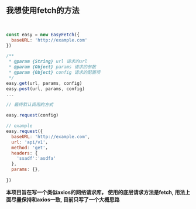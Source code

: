 ## 我想使用fetch的方法

```js


const easy = new EasyFetch({
  baseURL: 'http://example.com'
})

/**
 * @param {String} url 请求的url
 * @param {Object} params 请求的参数
 * @param {Object} config 请求的配置项
 */
easy.get(url, params, config)
easy.post(url, params, config)
...

// 最终默认调用的方式

easy.request(config)

// example
easy.request({
  baseURL: 'http://example.com',
  url: 'api/v1'，
  method: 'get'，
  headers: {
    'ssadf':'asdfa'
  },
  params: {},
  
})

```

**本项目旨在写一个类似axios的网络请求库， 使用的底层请求方法是fetch, 用法上面尽量保持和axios一致, 目前只写了一个大概思路**